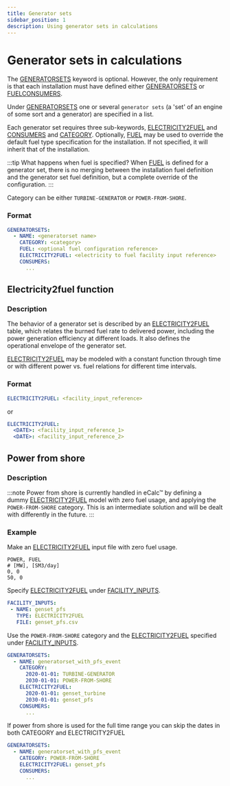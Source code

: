 ```yaml
---
title: Generator sets
sidebar_position: 1
description: Using generator sets in calculations
---
```


# Generator sets in calculations

The [GENERATORSETS](../../../references/keywords/GENERATORSETS.md) keyword is optional. However, the only requirement is that each
installation must have defined either [GENERATORSETS](../../../references/keywords/GENERATORSETS.md) or
[FUELCONSUMERS](../../../references/keywords/FUELCONSUMERS.md).

Under [GENERATORSETS](../../../references/keywords/GENERATORSETS.md) one or several `generator sets` 
(a 'set' of an engine of some sort and a generator) are specified in a list.

Each generator set requires three sub-keywords, [ELECTRICITY2FUEL](../../../references/keywords/ELECTRICITY2FUEL)
and [CONSUMERS](../../../references/keywords/CONSUMERS) and [CATEGORY](../../../references/keywords/CATEGORY).
Optionally, [FUEL](../../../references/keywords/FUEL) may be used to override the default fuel type specification for
the installation. If not specified, it will inherit that of the installation.

:::tip What happens when fuel is specified?
When [FUEL](../../../references/keywords/FUEL) is defined for a generator set, there is no merging between the installation fuel
definition and the generator set fuel definition, but a complete override of the configuration.
:::

Category can be either `TURBINE-GENERATOR` or `POWER-FROM-SHORE`.

### Format
~~~~~~~~yaml
GENERATORSETS:
  - NAME: <generatorset name>
    CATEGORY: <category>
    FUEL: <optional fuel configuration reference>
    ELECTRICITY2FUEL: <electricity to fuel facility input reference>
    CONSUMERS:
      ...
~~~~~~~~

## Electricity2fuel function
### Description
The behavior of a generator set is described by an [ELECTRICITY2FUEL](../../../references/keywords/ELECTRICITY2FUEL)
table, which relates the burned fuel rate to delivered power, including the power generation efficiency at different loads.
It also defines the operational envelope of the generator set.

[ELECTRICITY2FUEL](../../../references/keywords/ELECTRICITY2FUEL) may be modeled with a constant function through time or
with different power vs. fuel relations for different time intervals.

### Format
~~~~~~~~yaml
ELECTRICITY2FUEL: <facility_input_reference>
~~~~~~~~

or

~~~~~~~~yaml
ELECTRICITY2FUEL:
  <DATE>: <facility_input_reference_1>
  <DATE>: <facility_input_reference_2>
~~~~~~~~

## Power from shore
### Description
:::note
Power from shore is currently handled in eCalc™ by defining a dummy [ELECTRICITY2FUEL](../../../references/keywords/ELECTRICITY2FUEL) model with zero fuel usage, and applying the `POWER-FROM-SHORE` category. This is an intermediate solution and will be dealt with differently in the future.
:::
### Example
Make an [ELECTRICITY2FUEL](../../../references/keywords/ELECTRICITY2FUEL) input file with zero fuel usage.

~~~~~~~~text
POWER, FUEL
# [MW], [SM3/day]
0, 0
50, 0
~~~~~~~~

Specify [ELECTRICITY2FUEL](../../../references/keywords/ELECTRICITY2FUEL) under 
[FACILITY_INPUTS](../../../references/keywords/FACILITY_INPUTS).

~~~~~~~~yaml
FACILITY_INPUTS:
 - NAME: genset_pfs
   TYPE: ELECTRICITY2FUEL
   FILE: genset_pfs.csv
~~~~~~~~

Use the `POWER-FROM-SHORE` category and the [ELECTRICITY2FUEL](../../../references/keywords/ELECTRICITY2FUEL) 
specified under [FACILITY_INPUTS](../../../references/keywords/FACILITY_INPUTS).

~~~~~~~~yaml
GENERATORSETS:
  - NAME: generatorset_with_pfs_event
    CATEGORY:
      2020-01-01: TURBINE-GENERATOR
      2030-01-01: POWER-FROM-SHORE
    ELECTRICITY2FUEL:
      2020-01-01: genset_turbine
      2030-01-01: genset_pfs
    CONSUMERS:
      ...
~~~~~~~~

If power from shore is used for the full time range you can skip the dates in both CATEGORY and ELECTRICITY2FUEL

~~~~~~~~yaml
GENERATORSETS:
  - NAME: generatorset_with_pfs_event
    CATEGORY: POWER-FROM-SHORE
    ELECTRICITY2FUEL: genset_pfs
    CONSUMERS:
      ...
~~~~~~~~
